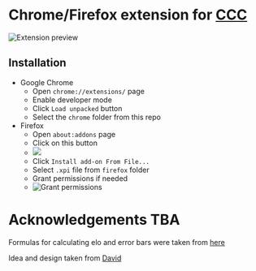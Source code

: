 # Chrome/Firefox extension for [CCC](https://www.chess.com/computer-chess-championship#)

![Extension preview](https://github.com/truekendor/better-ccc-extension/blob/main/preview.webp)

## Installation

- Google Chrome
  - Open `chrome://extensions/` page
  - Enable developer mode
  - Click `Load unpacked` button
  - Select the `chrome` folder from this repo
- Firefox
  - Open `about:addons` page
  - Click on this button
  - ![](https://github.com/truekendor/better-ccc-extension/blob/main/firefox_where.webp)
  - Click `Install add-on From File...`
  - Select `.xpi` file from `firefox` folder
  - Grant permissions if needed
  - ![Grant permissions](https://github.com/truekendor/better-ccc-extension/blob/main/grant%20permissions.webp)

# Acknowledgements TBA

Formulas for calculating elo and error bars were taken from [here](https://3dkingdoms.com/chess/elo.htm)

Idea and design taken from [David](https://github.com/dav1312)
